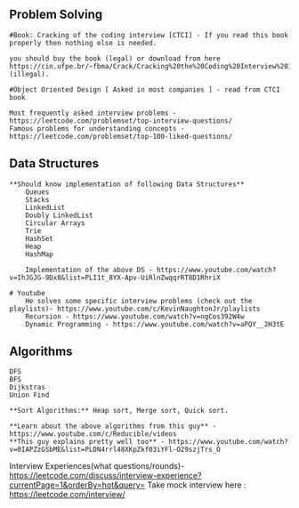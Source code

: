 ## Problem Solving 

	#Book: Cracking of the coding interview [CTCI] - If you read this book properly then nothing else is needed.

	you should buy the book (legal) or download from here https://cin.ufpe.br/~fbma/Crack/Cracking%20the%20Coding%20Interview%20189%20Programming%20Questions%20and%20Solutions.pdf  (illegal).

	#Object Oriented Design [ Asked in most companies ] - read from CTCI book

	Most frequently asked interview problems - https://leetcode.com/problemset/top-interview-questions/
	Famous problems for understanding concepts - https://leetcode.com/problemset/top-100-liked-questions/

	
## Data Structures
	**Should know implementation of following Data Structures**
		Queues
		Stacks
		LinkedList
		Doubly LinkedList
		Circular Arrays
		Trie
		HashSet
		Heap
		HashMap

		Implementation of the above DS - https://www.youtube.com/watch?v=IhJGJG-9Dx8&list=PLI1t_8YX-Apv-UiRlnZwqqrRT8D1RhriX

 	# Youtube
		He solves some specific interview problems (check out the playlists)- https://www.youtube.com/c/KevinNaughtonJr/playlists
		Recursion - https://www.youtube.com/watch?v=ngCos392W4w
		Dynamic Programming - https://www.youtube.com/watch?v=aPQY__2H3tE

## Algorithms 
	
	DFS
	BFS
	Dijkstras
	Union Find
	
	**Sort Algorithms:** Heap sort, Merge sort, Quick sort.

	**Learn about the above algorithms from this guy** - https://www.youtube.com/c/Reducible/videos
	**This guy explains pretty well too** - https://www.youtube.com/watch?v=0IAPZzGSbME&list=PLDN4rrl48XKpZkf03iYFl-O29szjTrs_O


Interview Experiences(what questions/rounds)- https://leetcode.com/discuss/interview-experience?currentPage=1&orderBy=hot&query=
Take mock interview here : https://leetcode.com/interview/
